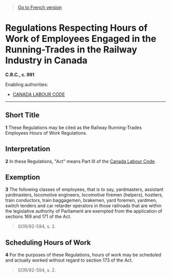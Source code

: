 > [Go to French version](/fr/Règlements/Codification%20des%20règlements%20du%20Canada/901-1000/C.R.C.,%20ch.%20991.md)

# Regulations Respecting Hours of Work of Employees Engaged in the Running-Trades in the Railway Industry in Canada

**C.R.C., c. 991**

Enabling authorities: 
- [CANADA LABOUR CODE](/en/Acts/Revised%20Statutes%20of%20Canada/L/L-2.md)

----------



## Short Title


**1** These Regulations may be cited as the Railway Running-Trades Employees Hours of Work Regulations.




## Interpretation


**2** In these Regulations, "Act" means Part III of the [Canada Labour Code](/en/Acts/Revised%20Statutes%20of%20Canada/L/L-2.md).




## Exemption


**3** The following classes of employees, that is to say, yardmasters, assistant yardmasters, locomotive engineers, locomotive firemen (helpers), hostlers, train conductors, train baggagemen, brakemen, yard foremen, yardmen, switch tenders and car retarder operators in those railroads that are within the legislative authority of Parliament are exempted from the application of sections 169 and 171 of the Act.
> SOR/92-594, s. 2.





## Scheduling Hours of Work


**4** For the purposes of these Regulations, hours of work may be scheduled and actually worked without regard to section 173 of the Act.
> SOR/92-594, s. 2.



